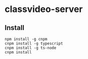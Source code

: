 # classvideo-server

## Install
```
npm install -g cnpm
cnpm install -g typescript
cnpm install -g ts-node
cnpm install
```

